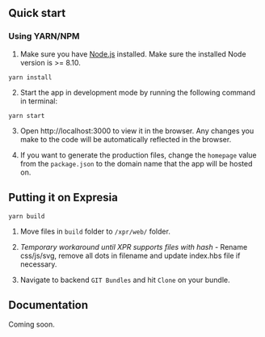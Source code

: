 ## Quick start

### Using YARN/NPM

1. Make sure you have [Node.js](https://nodejs.org/en/) installed. Make sure the installed Node version is >= 8.10.

```
yarn install
```

2. Start the app in development mode by running the following command in terminal:

```
yarn start
```

3. Open http://localhost:3000 to view it in the browser. Any changes you make to the code will be automatically reflected in the browser.

4. If you want to generate the production files, change the `homepage` value from the `package.json` to the domain name that the app will be hosted on.


## Putting it on Expresia

```
yarn build
```

1. Move files in `build` folder to `/xpr/web/` folder.

2. *Temporary workaround until XPR supports files with hash* - Rename css/js/svg, remove all dots in filename and update index.hbs file if necessary.

3. Navigate to backend `GIT Bundles` and hit `Clone` on your bundle.


## Documentation

Coming soon.
